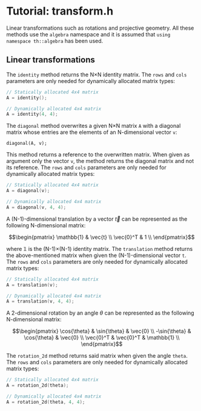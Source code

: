 # Tutorial: transform.h

Linear transformations such as rotations and projective geometry. All these methods use the `algebra` namespace and it is assumed that `using namespace th::algebra` has been used.

## Linear transformations

The `identity` method returns the N×N identity matrix. The `rows` and `cols` parameters are only needed for dynamically allocated matrix types:

```cpp
// Statically allocated 4x4 matrix
A = identity();

// Dynamically allocated 4x4 matrix
A = identity(4, 4);
```

The `diagonal` method overwrites a given N×N matrix `A` with a diagonal matrix whose entries are the elements of an N-dimensional vector `v`:

```
diagonal(A, v);
```

This method returns a reference to the overwritten matrix.
When given as argument only the vector `v`, the method returns the diagonal matrix and not its reference. The `rows` and `cols` parameters are only needed for dynamically allocated matrix types:

```cpp
// Statically allocated 4x4 matrix
A = diagonal(v);

// Dynamically allocated 4x4 matrix
A = diagonal(v, 4, 4);
```

A (N-1)-dimensional translation by a vector $\vec{t}$ can be represented as the following N-dimensional matrix:

```math
\begin{pmatrix}
\mathbb{1} & \vec{t} \\
\vec{0}^T & 1 \\
\end{pmatrix}
```

where $\mathbb{1}$ is the (N-1)×(N-1) identity matrix.
The `translation` method returns the above-mentioned matrix when given the (N-1)-dimensional vector `t`. The `rows` and `cols` parameters are only needed for dynamically allocated matrix types:

```cpp
// Statically allocated 4x4 matrix
A = translation(v);

// Dynamically allocated 4x4 matrix
A = translation(v, 4, 4);
```

A 2-dimensional rotation by an angle $\theta$ can be represented as the following N-dimensional matrix:

```math
\begin{pmatrix}
\cos{\theta} & \sin{\theta} & \vec{0} \\
-\sin{\theta} & \cos{\theta} & \vec{0} \\
\vec{0}^T & \vec{0}^T & \mathbb{1} \\
\end{pmatrix}
```

The `rotation_2d` method returns said matrix when given the angle `theta`. The `rows` and `cols` parameters are only needed for dynamically allocated matrix types:

```cpp
// Statically allocated 4x4 matrix
A = rotation_2d(theta);

// Dynamically allocated 4x4 matrix
A = rotation_2d(theta, 4, 4);
```









